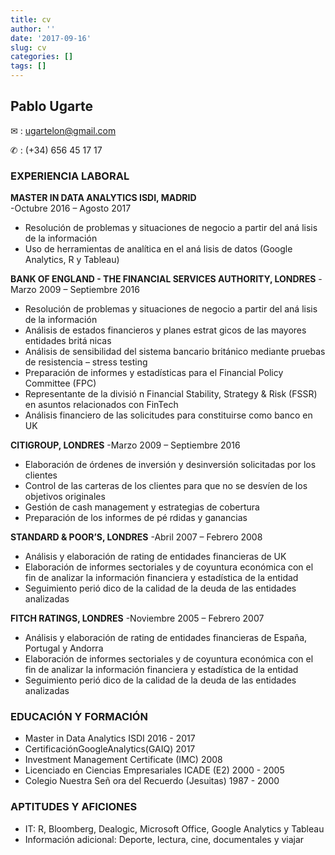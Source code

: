 ```yaml
---
title: cv
author: ''
date: '2017-09-16'
slug: cv
categories: []
tags: []
---
```


## Pablo Ugarte

 ✉ : ugartelon@gmail.com 
 
 ✆ : (+34) 656 45 17 17

### EXPERIENCIA LABORAL

**MASTER IN DATA ANALYTICS ISDI, MADRID**                          
-Octubre 2016 – Agosto 2017 

* Resolución de problemas y situaciones de negocio a partir del aná lisis de la información
* Uso de herramientas de analı́tica en el aná lisis de datos (Google Analytics, R y Tableau)

**BANK OF ENGLAND - THE FINANCIAL SERVICES AUTHORITY, LONDRES**
-Marzo 2009 – Septiembre 2016

* Resolución de problemas y situaciones de negocio a partir del aná lisis de la información
* Análisis de estados financieros y planes estrat gicos de las mayores entidades britá nicas
* Análisis de sensibilidad del sistema bancario británico mediante pruebas de resistencia –
stress testing
* Preparación de informes y estadı́sticas para el Financial Policy Committee (FPC)
* Representante de la divisió n Financial Stability, Strategy & Risk (FSSR) en asuntos
relacionados con FinTech
* Análisis financiero de las solicitudes para constituirse como banco en UK

**CITIGROUP, LONDRES**
-Marzo 2009 – Septiembre 2016

* Elaboración de órdenes de inversión y desinversión solicitadas por los clientes
* Control de las carteras de los clientes para que no se desvı́en de los objetivos originales
* Gestión de cash management y estrategias de cobertura
* Preparación de los informes de pé rdidas y ganancias

**STANDARD & POOR’S, LONDRES**
-Abril 2007 – Febrero 2008

* Análisis y elaboración de rating de entidades financieras de UK
* Elaboración de informes sectoriales y de coyuntura económica con el fin de analizar la
información financiera y estadı́stica de la entidad
* Seguimiento perió dico de la calidad de la deuda de las entidades analizadas

**FITCH RATINGS, LONDRES**
-Noviembre 2005 – Febrero 2007

* Análisis y elaboración de rating de entidades financieras de España, Portugal y Andorra
* Elaboración de informes sectoriales y de coyuntura económica con el fin de analizar la
información financiera y estadı́stica de la entidad
* Seguimiento perió dico de la calidad de la deuda de las entidades analizadas

### EDUCACIÓN Y FORMACIÓN

* Master in Data Analytics ISDI                                2016 - 2017
* CertificaciónGoogleAnalytics(GAIQ)                           2017
* Investment Management Certificate (IMC)                      2008
* Licenciado en Ciencias Empresariales ICADE (E2)              2000 - 2005
* Colegio Nuestra Señ ora del Recuerdo (Jesuitas)              1987 - 2000

### APTITUDES Y AFICIONES

* IT: R, Bloomberg, Dealogic, Microsoft Office, Google Analytics y Tableau
* Información adicional: Deporte, lectura, cine, documentales y viajar